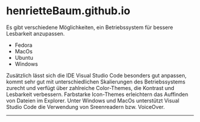 # henrietteBaum.github.io


Es gibt verschiedene Möglichkeiten, ein Betriebssystem für bessere Lesbarkeit anzupassen. 

- Fedora
- MacOs
- Ubuntu
- Windows

Zusätzlich lässt sich die IDE Visual Studio Code besonders gut anpassen, kommt sehr gut mit unterschiedlichen Skalierungen des Betriebssystems zurecht und verfügt über zahlreiche Color-Themes, die Kontrast und Lesbarkeit verbessern. Farbstarke Icon-Themes erleichtern das Auffinden von Dateien im Explorer.
Unter Windows und MacOs unterstützt Visual Studio Code die Verwendung von Sreenreadern bzw. VoiceOver.
___
